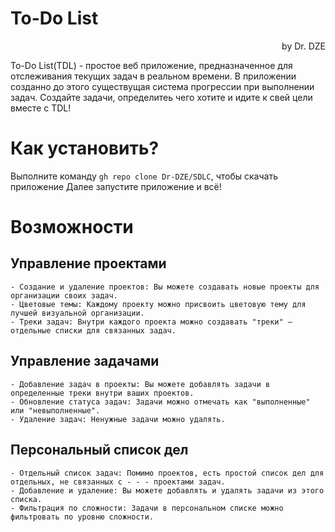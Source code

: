 # To-Do List 

<p align="right">by Dr. DZE</p>

To-Do List(TDL) - простое веб приложение, предназначенное для отслеживания текущих задач в реальном времени. В приложении созданно до этого существущая система прогрессии при выполнении задач.
Создайте задачи, определитеь чего хотите и идите к свей цели вместе с TDL! 

# Как установить? 
Выполните команду `gh repo clone Dr-DZE/SDLC`, чтобы скачать приложение 
Далее запустите приложение и всё!

# Возможности
##    Управление проектами
    - Создание и удаление проектов: Вы можете создавать новые проекты для организации своих задач.
    - Цветовые темы: Каждому проекту можно присвоить цветовую тему для лучшей визуальной организации.
    - Треки задач: Внутри каждого проекта можно создавать "треки" — отдельные списки для связанных задач.
##    Управление задачами
    - Добавление задач в проекты: Вы можете добавлять задачи в определенные треки внутри ваших проектов.
    - Обновление статуса задач: Задачи можно отмечать как "выполненные" или "невыполненные".
    - Удаление задач: Ненужные задачи можно удалять.
##    Персональный список дел
    - Отдельный список задач: Помимо проектов, есть простой список дел для отдельных, не связанных с - - - проектами задач.
    - Добавление и удаление: Вы можете добавлять и удалять задачи из этого списка.
    - Фильтрация по сложности: Задачи в персональном списке можно фильтровать по уровню сложности.